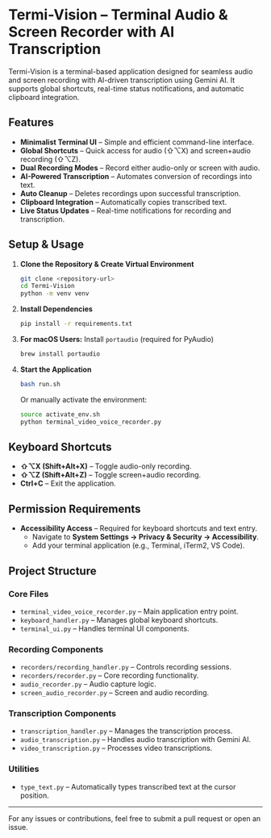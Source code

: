 # **Termi-Vision – Terminal Audio & Screen Recorder with AI Transcription**

Termi-Vision is a terminal-based application designed for seamless audio and screen recording with AI-driven transcription using Gemini AI. It supports global shortcuts, real-time status notifications, and automatic clipboard integration.

## **Features**

- **Minimalist Terminal UI** – Simple and efficient command-line interface.
- **Global Shortcuts** – Quick access for audio (⇧⌥X) and screen+audio recording (⇧⌥Z).
- **Dual Recording Modes** – Record either audio-only or screen with audio.
- **AI-Powered Transcription** – Automates conversion of recordings into text.
- **Auto Cleanup** – Deletes recordings upon successful transcription.
- **Clipboard Integration** – Automatically copies transcribed text.
- **Live Status Updates** – Real-time notifications for recording and transcription.

## **Setup & Usage**

1. **Clone the Repository & Create Virtual Environment**

   ```bash
   git clone <repository-url>
   cd Termi-Vision
   python -m venv venv
   ```

2. **Install Dependencies**

   ```bash
   pip install -r requirements.txt
   ```

3. **For macOS Users:** Install `portaudio` (required for PyAudio)

   ```bash
   brew install portaudio
   ```

4. **Start the Application**
   ```bash
   bash run.sh
   ```
   Or manually activate the environment:
   ```bash
   source activate_env.sh
   python terminal_video_voice_recorder.py
   ```

## **Keyboard Shortcuts**

- **⇧⌥X (Shift+Alt+X)** – Toggle audio-only recording.
- **⇧⌥Z (Shift+Alt+Z)** – Toggle screen+audio recording.
- **Ctrl+C** – Exit the application.

## **Permission Requirements**

- **Accessibility Access** – Required for keyboard shortcuts and text entry.
  - Navigate to **System Settings → Privacy & Security → Accessibility**.
  - Add your terminal application (e.g., Terminal, iTerm2, VS Code).

## **Project Structure**

### **Core Files**

- `terminal_video_voice_recorder.py` – Main application entry point.
- `keyboard_handler.py` – Manages global keyboard shortcuts.
- `terminal_ui.py` – Handles terminal UI components.

### **Recording Components**

- `recorders/recording_handler.py` – Controls recording sessions.
- `recorders/recorder.py` – Core recording functionality.
- `audio_recorder.py` – Audio capture logic.
- `screen_audio_recorder.py` – Screen and audio recording.

### **Transcription Components**

- `transcription_handler.py` – Manages the transcription process.
- `audio_transcription.py` – Handles audio transcription with Gemini AI.
- `video_transcription.py` – Processes video transcriptions.

### **Utilities**

- `type_text.py` – Automatically types transcribed text at the cursor position.

---

For any issues or contributions, feel free to submit a pull request or open an issue.

```

```
